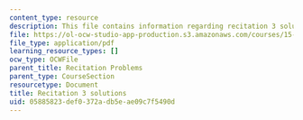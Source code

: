 ```yaml
---
content_type: resource
description: This file contains information regarding recitation 3 solutions.
file: https://ol-ocw-studio-app-production.s3.amazonaws.com/courses/15-053-optimization-methods-in-management-science-spring-2013/05885823def0372adb5eae09c7f5490d_MIT15_053S13_rec03sol.pdf
file_type: application/pdf
learning_resource_types: []
ocw_type: OCWFile
parent_title: Recitation Problems
parent_type: CourseSection
resourcetype: Document
title: Recitation 3 solutions
uid: 05885823-def0-372a-db5e-ae09c7f5490d
---
```

